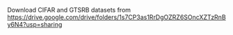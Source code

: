 Download CIFAR and GTSRB datasets from https://drive.google.com/drive/folders/1s7CP3as1RrDgOZRZ6SOncXZTzRnBy6N4?usp=sharing
